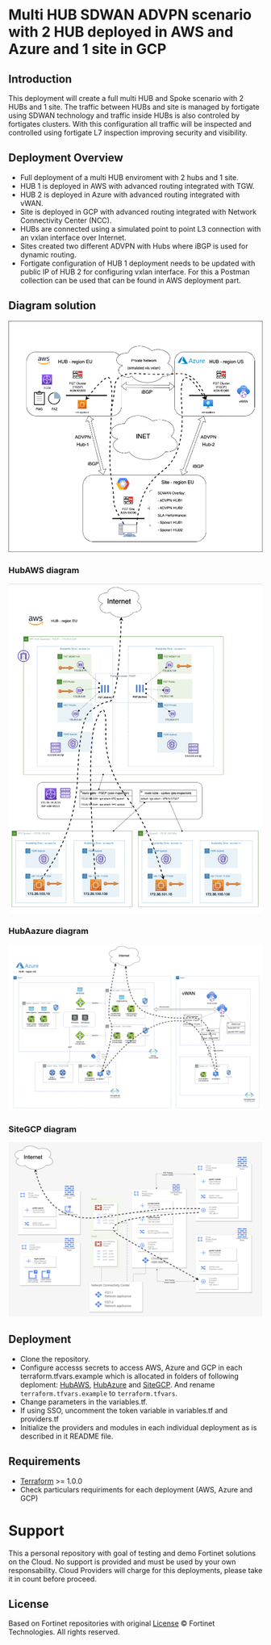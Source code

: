 # Multi HUB SDWAN ADVPN scenario with 2 HUB deployed in AWS and Azure and 1 site in GCP
## Introduction

This deployment will create a full multi HUB and Spoke scenario with 2 HUBs and 1 site. The traffic between HUBs and site is managed by fortigate using SDWAN technology and traffic inside HUBs is also controled by fortigates clusters. With this configuration all traffic will be inspected and controlled using fortigate L7 inspection improving security and visibility. 

## Deployment Overview

- Full deployment of a multi HUB enviroment with 2 hubs and 1 site. 
- HUB 1 is deployed in AWS with advanced routing integrated with TGW.
- HUB 2 is deployed in Azure with advanced routing integrated with vWAN.
- Site is deployed in GCP with advanced routing integrated with Network Connectivity Center (NCC).
- HUBs are connected using a simulated point to point L3 connection with an vxlan interface over Internet. 
- Sites created two different ADVPN with Hubs where iBGP is used for dynamic routing. 
- Fortigate configuration of HUB 1 deployment needs to be updated with public IP of HUB 2 for configuring vxlan interface. For this a Postman collection can be used that can be found in AWS deployment part.

## Diagram solution

![FortiGate reference architecture overview](images/overview.png)

### HubAWS diagram

![Hub AWS architecture overview](images/image1.png)

### HubAazure diagram

![Hub AWS architecture overview](images/image2.png)

### SiteGCP diagram

![SiteGCP architecture overview](images/image3.png)

## Deployment
* Clone the repository.
* Configure accesss secrets to access AWS, Azure and GCP in each terraform.tfvars.example which is allocated in folders of following deploment: [HubAWS](https://github.com/jmvigueras/playground/tree/main/demo_multi-cloud_sdwan_L400/aws_fgt-ha-2az_hub_tgw), [HubAzure](https://github.com/jmvigueras/playground/tree/main/demo_multi-cloud_sdwan_L400/az_fgt-ha_hub_xlb-vwan) and [SiteGCP](https://github.com/jmvigueras/playground/tree/main/demo_multi-cloud_sdwan_L400/gcp_fgt-ha_spoke).  And rename `terraform.tfvars.example` to `terraform.tfvars`.
* Change parameters in the variables.tf.
* If using SSO, uncomment the token variable in variables.tf and providers.tf
* Initialize the providers and modules in each individual deployment as is described in it README file.

## Requirements
* [Terraform](https://learn.hashicorp.com/terraform/getting-started/install.html) >= 1.0.0
* Check particulars requiriments for each deployment (AWS, Azure and GCP) 

# Support
This a personal repository with goal of testing and demo Fortinet solutions on the Cloud. No support is provided and must be used by your own responsability. Cloud Providers will charge for this deployments, please take it in count before proceed.

## License
Based on Fortinet repositories with original [License](https://github.com/fortinet/fortigate-terraform-deploy/blob/master/LICENSE) © Fortinet Technologies. All rights reserved.

